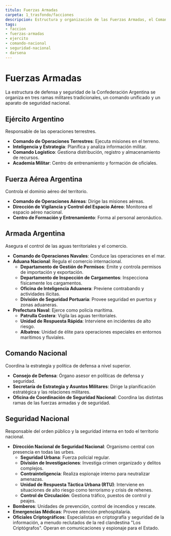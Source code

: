 ```yaml
---
titulo: Fuerzas Armadas
carpeta: 1_trasfondo/facciones
descripcion: Estructura y organización de las Fuerzas Armadas, el Comando Nacional y las fuerzas de Seguridad Nacional de la Confederación Argentina.
tags:
- faccion
- fuerzas-armadas
- ejercito
- comando-nacional
- seguridad-nacional
- darsena
---
```


# Fuerzas Armadas

La estructura de defensa y seguridad de la Confederación Argentina se organiza en tres ramas militares tradicionales, un comando unificado y un aparato de seguridad nacional.

## Ejército Argentino

Responsable de las operaciones terrestres.

- **Comando de Operaciones Terrestres**: Ejecuta misiones en el terreno.
- **Inteligencia y Estrategia**: Planifica y analiza información militar.
- **Comando Logístico**: Gestiona distribución, registro y almacenamiento de recursos.
- **Academia Militar**: Centro de entrenamiento y formación de oficiales.

## Fuerza Aérea Argentina

Controla el dominio aéreo del territorio.

- **Comando de Operaciones Aéreas**: Dirige las misiones aéreas.
- **Dirección de Vigilancia y Control del Espacio Aéreo**: Monitorea el espacio aéreo nacional.
- **Centro de Formación y Entrenamiento**: Forma al personal aeronáutico.

## Armada Argentina

Asegura el control de las aguas territoriales y el comercio.

- **Comando de Operaciones Navales**: Conduce las operaciones en el mar.
- **Aduana Nacional**: Regula el comercio internacional.
    - **Departamento de Gestión de Permisos**: Emite y controla permisos de importación y exportación.
    - **Departamento de Inspección de Cargamentos**: Inspecciona físicamente los cargamentos.
    - **Oficina de Inteligencia Aduanera**: Previene contrabando y actividades ilícitas.
    - **División de Seguridad Portuaria**: Provee seguridad en puertos y zonas aduaneras.
- **Prefectura Naval**: Ejerce como policía marítima.
    - **Patrulla Costera**: Vigila las aguas territoriales.
    - **Unidad de Respuesta Rápida**: Interviene en incidentes de alto riesgo.
    - **Albatros**: Unidad de élite para operaciones especiales en entornos marítimos y fluviales.

## Comando Nacional

Coordina la estrategia y política de defensa a nivel superior.

- **Consejo de Defensa**: Órgano asesor en políticas de defensa y seguridad.
- **Secretaría de Estrategia y Asuntos Militares**: Dirige la planificación estratégica y las relaciones militares.
- **Oficina de Coordinación de Seguridad Nacional**: Coordina las distintas ramas de las fuerzas armadas y de seguridad.

## Seguridad Nacional

Responsable del orden público y la seguridad interna en todo el territorio nacional.

- **Dirección Nacional de Seguridad Nacional**: Organismo central con presencia en todas las urbes.
    - **Seguridad Urbana**: Fuerza policial regular.
    - **División de Investigaciones**: Investiga crimen organizado y delitos complejos.
    - **Contrainteligencia**: Realiza espionaje interno para neutralizar amenazas.
    - **Unidad de Respuesta Táctica Urbana (RTU)**: Interviene en situaciones de alto riesgo como terrorismo y crisis de rehenes.
    - **Control de Circulación**: Gestiona tráfico, puestos de control y peajes.
- **Bomberos**: Unidades de prevención, control de incendios y rescate.
- **Emergencias Médicas**: Provee atención prehospitalaria.
- **Oficiales Criptográficos**: Especialistas en criptografía y seguridad de la información, a menudo reclutados de la red clandestina "Los Criptógrafos". Operan en comunicaciones y espionaje para el Estado.
